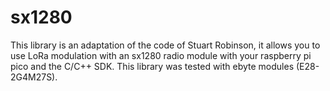# sx1280

This library is an adaptation of the code of Stuart Robinson, it allows you to use LoRa modulation with an sx1280 radio module with your raspberry pi pico and the C/C++ SDK. This library was tested with ebyte modules (E28-2G4M27S). 
